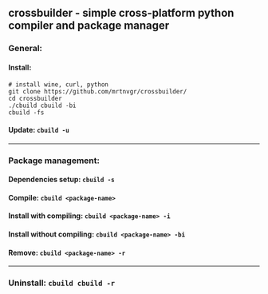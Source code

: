 ## **crossbuilder** - simple cross-platform python compiler and package manager
### **General**:
#### **Install:**
```
# install wine, curl, python
git clone https://github.com/mrtnvgr/crossbuilder/
cd crossbuilder
./cbuild cbuild -bi
cbuild -fs
```
#### **Update:** `cbuild -u`
-----

### **Package management**:
#### **Dependencies setup:** `cbuild -s`
#### **Compile:** `cbuild <package-name>`
#### **Install with compiling:** `cbuild <package-name> -i`
#### **Install without compiling:** `cbuild <package-name> -bi`
#### **Remove:** `cbuild <package-name> -r`

-----

### **Uninstall:** `cbuild cbuild -r`
